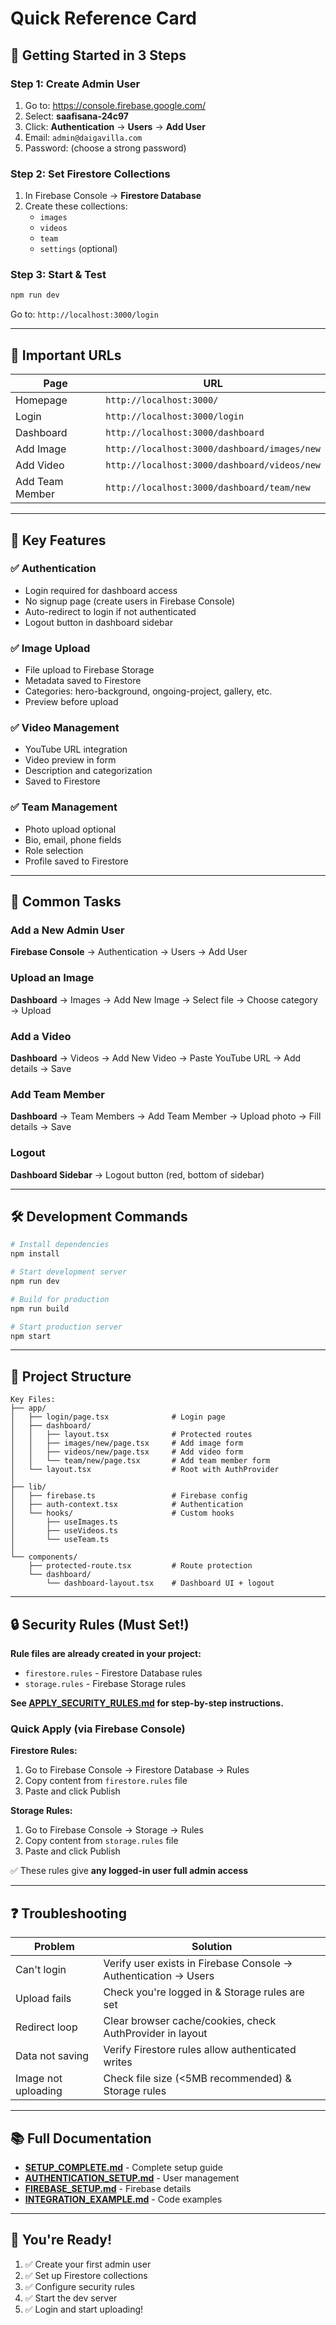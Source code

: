 # Quick Reference Card

## 🚀 Getting Started in 3 Steps

### Step 1: Create Admin User
1. Go to: https://console.firebase.google.com/
2. Select: **saafisana-24c97**
3. Click: **Authentication** → **Users** → **Add User**
4. Email: `admin@daigavilla.com`
5. Password: (choose a strong password)

### Step 2: Set Firestore Collections
1. In Firebase Console → **Firestore Database**
2. Create these collections:
   - `images`
   - `videos`
   - `team`
   - `settings` (optional)

### Step 3: Start & Test
```bash
npm run dev
```
Go to: `http://localhost:3000/login`

---

## 📍 Important URLs

| Page | URL |
|------|-----|
| Homepage | `http://localhost:3000/` |
| Login | `http://localhost:3000/login` |
| Dashboard | `http://localhost:3000/dashboard` |
| Add Image | `http://localhost:3000/dashboard/images/new` |
| Add Video | `http://localhost:3000/dashboard/videos/new` |
| Add Team Member | `http://localhost:3000/dashboard/team/new` |

---

## 🔑 Key Features

### ✅ Authentication
- Login required for dashboard access
- No signup page (create users in Firebase Console)
- Auto-redirect to login if not authenticated
- Logout button in dashboard sidebar

### ✅ Image Upload
- File upload to Firebase Storage
- Metadata saved to Firestore
- Categories: hero-background, ongoing-project, gallery, etc.
- Preview before upload

### ✅ Video Management
- YouTube URL integration
- Video preview in form
- Description and categorization
- Saved to Firestore

### ✅ Team Management
- Photo upload optional
- Bio, email, phone fields
- Role selection
- Profile saved to Firestore

---

## 🎯 Common Tasks

### Add a New Admin User
**Firebase Console** → Authentication → Users → Add User

### Upload an Image
**Dashboard** → Images → Add New Image → Select file → Choose category → Upload

### Add a Video
**Dashboard** → Videos → Add New Video → Paste YouTube URL → Add details → Save

### Add Team Member
**Dashboard** → Team Members → Add Team Member → Upload photo → Fill details → Save

### Logout
**Dashboard Sidebar** → Logout button (red, bottom of sidebar)

---

## 🛠️ Development Commands

```bash
# Install dependencies
npm install

# Start development server
npm run dev

# Build for production
npm run build

# Start production server
npm start
```

---

## 📁 Project Structure

```
Key Files:
├── app/
│   ├── login/page.tsx              # Login page
│   ├── dashboard/
│   │   ├── layout.tsx              # Protected routes
│   │   ├── images/new/page.tsx     # Add image form
│   │   ├── videos/new/page.tsx     # Add video form
│   │   └── team/new/page.tsx       # Add team member form
│   └── layout.tsx                  # Root with AuthProvider
│
├── lib/
│   ├── firebase.ts                 # Firebase config
│   ├── auth-context.tsx            # Authentication
│   └── hooks/                      # Custom hooks
│       ├── useImages.ts
│       ├── useVideos.ts
│       └── useTeam.ts
│
└── components/
    ├── protected-route.tsx         # Route protection
    └── dashboard/
        └── dashboard-layout.tsx    # Dashboard UI + logout
```

---

## 🔒 Security Rules (Must Set!)

**Rule files are already created in your project:**
- `firestore.rules` - Firestore Database rules
- `storage.rules` - Firebase Storage rules

**See [APPLY_SECURITY_RULES.md](APPLY_SECURITY_RULES.md) for step-by-step instructions.**

### Quick Apply (via Firebase Console)

**Firestore Rules:**
1. Go to Firebase Console → Firestore Database → Rules
2. Copy content from `firestore.rules` file
3. Paste and click Publish

**Storage Rules:**
1. Go to Firebase Console → Storage → Rules
2. Copy content from `storage.rules` file
3. Paste and click Publish

✅ These rules give **any logged-in user full admin access**

---

## ❓ Troubleshooting

| Problem | Solution |
|---------|----------|
| Can't login | Verify user exists in Firebase Console → Authentication → Users |
| Upload fails | Check you're logged in & Storage rules are set |
| Redirect loop | Clear browser cache/cookies, check AuthProvider in layout |
| Data not saving | Verify Firestore rules allow authenticated writes |
| Image not uploading | Check file size (<5MB recommended) & Storage rules |

---

## 📚 Full Documentation

- **[SETUP_COMPLETE.md](SETUP_COMPLETE.md)** - Complete setup guide
- **[AUTHENTICATION_SETUP.md](AUTHENTICATION_SETUP.md)** - User management
- **[FIREBASE_SETUP.md](FIREBASE_SETUP.md)** - Firebase details
- **[INTEGRATION_EXAMPLE.md](INTEGRATION_EXAMPLE.md)** - Code examples

---

## 🎉 You're Ready!

1. ✅ Create your first admin user
2. ✅ Set up Firestore collections  
3. ✅ Configure security rules
4. ✅ Start the dev server
5. ✅ Login and start uploading!
